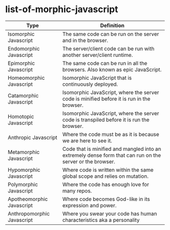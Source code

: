 # list-of-morphic-javascript


Type | Definition
------------------------| -------------
Isomorphic Javascript | The same code can be run on the server and in the browser.
Endomorphic Javascript | The server/client code can be run with another server/client runtime.
Epimorphic Javascript | The same code can be run in all the browsers. Also known as epic JavaScript.
Homeomorphic Javascript | Isomorphic JavaScript that is continuously deployed.
Catamorphic Javascript | Isomorphic JavaScript, where the server code is minified before it is run in the browser.
Homotopic Javascript | Isomorphic JavaScript, where the server code is transpiled before it is run the browser.
Anthropic Javascript | Where the code must be as it is because we are here to see it.
Metamorphic Javascript | Code that is minified and mangled into an extremely dense form that can run on the server or the browser.
Hypomorphic Javascript | Where code is written within the same global scope and relies on mutation.
Polymorphic Javascript | Where the code has enough love for many repos.
Apotheomorphic Javascript | Where code becomes God-like in its expression and power.
Anthropomorphic Javascript | Where you swear your code has human characteristics aka a personality
